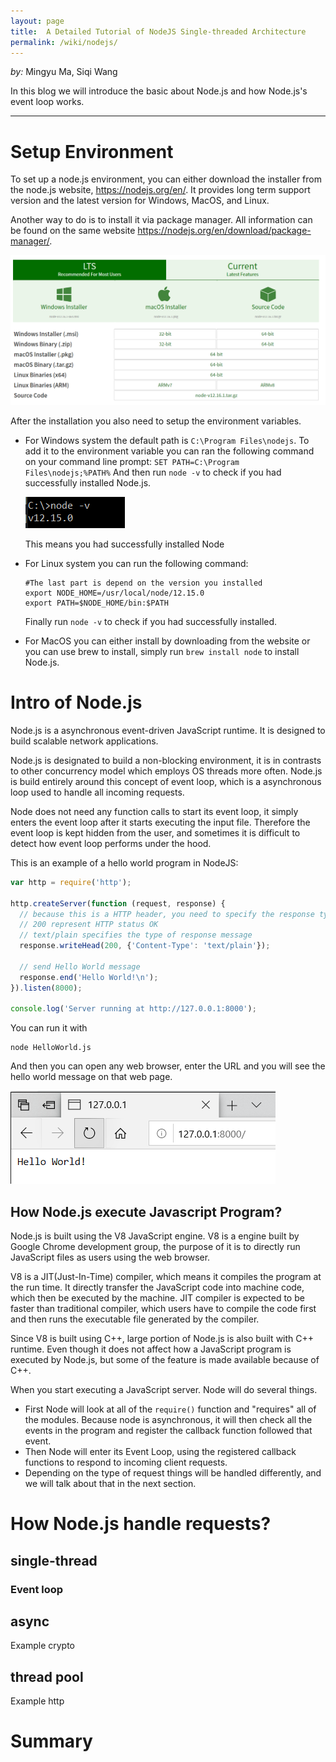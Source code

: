 ```yaml
---
layout: page
title:  A Detailed Tutorial of NodeJS Single-threaded Architecture
permalink: /wiki/nodejs/
---
```


*by:* Mingyu Ma, Siqi Wang


In this blog we will introduce the basic about Node.js and how Node.js's event loop works.

---

# Setup Environment
To set up a node.js environment, you can either download the installer from the node.js website, https://nodejs.org/en/. It provides long term support version and the latest version for Windows, MacOS, and Linux.

Another way to do is to install it via package manager. All information can be found on the same website https://nodejs.org/en/download/package-manager/.

![Node Install](./node_install.PNG)

After the installation you also need to setup the environment variables.
 -  For Windows system the default path is `C:\Program Files\nodejs`. To add it to the environment variable you can ran the following command on your command line prompt:
 `SET PATH=C:\Program Files\nodejs;%PATH%`
 And then run `node -v` to check if you had successfully installed Node.js.

     ![Node Version](./node_version.PNG)

     This means you had successfully installed Node
 -  For Linux system you can run the following command:
    ```
    #The last part is depend on the version you installed
    export NODE_HOME=/usr/local/node/12.15.0
    export PATH=$NODE_HOME/bin:$PATH
    ```
    Finally run `node -v` to check if you had successfully installed.

 -  For MacOS you can either install by downloading from the website or you can use brew to install, simply run `brew install node` to install Node.js.

# Intro of Node.js

Node.js is a asynchronous event-driven JavaScript runtime. It is designed to build scalable network applications.

Node.js is designated to build a non-blocking environment, it is in contrasts to other concurrency model which employs OS threads more often. Node.js is build entirely around this concept of event loop, which is a asynchronous loop used to handle all incoming requests.

Node does not need any function calls to start its event loop, it simply enters the event loop after it starts executing the input file. Therefore the event loop is kept hidden from the user, and sometimes it is difficult to detect how event loop performs under the hood.

This is an example of a hello world program in NodeJS:
```JavaScript
var http = require('http');

http.createServer(function (request, response) {
  // because this is a HTTP header, you need to specify the response type
  // 200 represent HTTP status OK
  // text/plain specifies the type of response message
  response.writeHead(200, {'Content-Type': 'text/plain'});

  // send Hello World message
  response.end('Hello World!\n');
}).listen(8000);

console.log('Server running at http://127.0.0.1:8000');
```
You can run it with
```
node HelloWorld.js
```
And then you can open any web browser, enter the URL and you will see the hello world message on that web page.

![Hello World](./hello_world.PNG)

## How Node.js execute Javascript Program?

Node.js is built using the V8 JavaScript engine. V8 is a engine built by Google Chrome development group, the purpose of it is to directly run JavaScript files as users using the web browser.

V8 is a JIT(Just-In-Time) compiler, which means it compiles the program at the run time. It directly transfer the JavaScript code into machine code, which then be executed by the machine. JIT compiler is expected to be faster than traditional compiler, which users have to compile the code first and then runs the executable file generated by the compiler.

Since V8 is built using C++, large portion of Node.js is also built with C++ runtime. Even though it does not affect how a JavaScript program is executed by Node.js, but some of the feature is made available because of C++.

When you start executing a JavaScript server. Node will do several things.
 -  First Node will look at all of the `require()` function and "requires" all of the modules. Because node is asynchronous, it will then check all the events in the program and register the callback function followed that event.
 -  Then Node will enter its Event Loop, using the registered callback functions to respond to incoming client requests.
 -  Depending on the type of request things will be handled differently, and we will talk about that in the next section.

# How Node.js handle requests?

## single-thread

### Event loop

## async

Example crypto

## thread pool

Example http

# Summary
